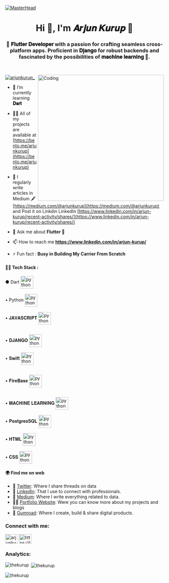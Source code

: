 [![MasterHead](https://miro.medium.com/v2/resize:fit:3200/1*vkfI4nFNheC5v0p7wzDtGg.gif)](https://rishavchanda.io)
<h1 align="center">Hi 👋, I'm 𝑨𝒓𝒋𝒖𝒏 𝑲𝒖𝒓𝒖𝒑 🦇 </h1>
<h3 align="center">🚀 𝐅𝐥𝐮𝐭𝐭𝐞𝐫 𝐃𝐞𝐯𝐞𝐥𝐨𝐩𝐞𝐫 with a passion for crafting seamless cross-platform apps. Proficient in 𝐃𝐣𝐚𝐧𝐠𝐨 for robust backends and fascinated by the possibilities of 𝐦𝐚𝐜𝐡𝐢𝐧𝐞 𝐥𝐞𝐚𝐫𝐧𝐢𝐧𝐠 📱.</h3>
<p class="big">
<br>
</p>
<img align="right" alt="Coding" width="400" src="https://miro.medium.com/v2/resize:fit:828/0*FGD6BUzzZs1VJLuY.gif">


<p align="left"> <a href="https://twitter.com/arjunkurup_" target="blank"><img src="https://img.shields.io/twitter/follow/arjunkurup_?logo=twitter&style=for-the-badge" alt="arjunkurup_" /></a> </p>

- 🌱 I’m currently learning **𝐃𝐚𝐫𝐭**

- 👨‍💻 All of my projects are available at [https://bento.me/arjunkurup](https://bento.me/arjunkurup)

- 📝 I regularly write articles in Medium 🖋 [https://medium.com/@arjunkurup](https://medium.com/@arjunkurup) 
  <br> and Post it on Linkdin LinkedIn [https://www.linkedin.com/in/arjun-kurup/recent-activity/shares/](https://www.linkedin.com/in/arjun-kurup/recent-activity/shares/)

- 💬 Ask me about **Flutter 🧠**

- 📫 How to reach me **https://www.linkedin.com/in/arjun-kurup/**

- ⚡ Fun fact : **Busy in Building My Carrier From Scratch**


#### 👩‍💻 Tech Stack : 
 ● Dart <img align="center"  src="icons/dart.png" alt="python" height="40" width="40" /> <br>
 <br>• Python <img align="center"  src="icons/python.gif" alt="python" height="40" width="40" /> <br>
 <br>• 𝐉𝐀𝐕𝐀𝐒𝐂𝐑𝐈𝐏𝐓 <img align="center"  src="icons/Javascript.gif" alt="python" height="40" width="40" /> <br>
 <!-- <br>• 𝐑𝐄𝐀𝐂𝐓.𝐉𝐒 <img align="center"  src="icons/react.gif" alt="python" height="40" width="40" /> <br> -->
 <br>• 𝐃𝐉𝐀𝐍𝐆𝐎 <img align="center"  src="icons/djago.png" alt="python" height="40" width="40" /> <br>
 <br>• 𝐒𝐰𝐢𝐟𝐭 <img align="center"  src="icons/swift.png" alt="python" height="40" width="40" /> <br>
 
 <br>• 𝐅𝐢𝐫𝐞𝐁𝐚𝐬𝐞 <img align="center"  src="icons/firebase.png" alt="python" height="40" width="40" /> <br>
 <!-- <br>• 𝐌𝐨𝐧𝐠𝐨𝐃𝐁<img align="center"  src="icons/mongo.png" alt="python" height="40" width="40" /> <br> -->
 <br>• 𝐌𝐀𝐂𝐇𝐈𝐍𝐄 𝐋𝐄𝐀𝐑𝐍𝐈𝐍𝐆 <img align="center"  src="icons/machine.png" alt="python" height="40" width="40" /> <br>
 <br>• 𝐏𝐨𝐬𝐭𝐠𝐫𝐞𝐬𝐒𝐐𝐋 <img align="center"  src="icons/postgres.png" alt="python" height="40" width="40" /> <br>
 <br>• 𝐇𝐓𝐌𝐋 <img align="center"  src="icons/html.png" alt="python" height="40" width="40" /> <br>
 <br>• 𝐂𝐒𝐒 <img align="center"  src="icons/css.png" alt="python" height="40" width="40" /> <br>

#### 🌍 Find me on web
- 🐤 [Twitter](https://twitter.com/arjunkurup_): Where I share threads on data 
- 💼 [LinkedIn](https://www.linkedin.com/in/arjun-kurup/): That I use to connect with professionals.
- 📝 [Medium](https://medium.com/@arjunkurup): Where I write everything related to data.
- 👩‍💻 [Portfolio Website](https://arjunkurup.com/): Were you can know more about my projects  and blogs 
- 🚀 [Gumroad](): Where I create, build & share digital products.



<h3 align="left">Connect with me:</h3>
<p align="left">
<a href="https://twitter.com/arjunkurup_" target="blank"><img align="center" src="https://raw.githubusercontent.com/rahuldkjain/github-profile-readme-generator/master/src/images/icons/Social/twitter.svg" alt="arjunkurup_" height="30" width="40" /></a>
<a href="https://linkedin.com/in/arjun-kurup/" target="blank"><img align="center" src="https://raw.githubusercontent.com/rahuldkjain/github-profile-readme-generator/master/src/images/icons/Social/linked-in-alt.svg" alt="https://linkedin.com/in/arjun-kurup/" height="30" width="40" /></a>
</p>

<h3 align="left">Analytics:</h3>
<p><img align="left" src="https://github-readme-stats.vercel.app/api/top-langs?username=thekurup&show_icons=true&locale=en&layout=compact" alt="thekurup" /></p>

<p>&nbsp;<img align="center" src="https://github-readme-stats.vercel.app/api?username=thekurup&show_icons=true&locale=en" alt="thekurup" /></p>

<p><img align="center" src="https://github-readme-streak-stats.herokuapp.com/?user=thekurup&" alt="thekurup" /></p>
